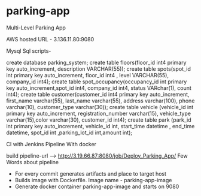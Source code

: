 # parking-app
Multi-Level Parking App

AWS hosted URL - 3.136.11.80:9080


Mysql Sql scripts-

create database parking_system;
create table floors(floor_id int4 primary key auto_increment, description VARCHAR(55));
create table spots(spot_id int primary key auto_increment, floor_id int4 , level VARCHAR(55), company_id int4);
create table spot_occupancy(occupancy_id int primary key auto_increment,spot_id int4, company_id int4, status VARchar(1), count int4);
create table customer(customer_id int4 primary key auto_increment, first_name varchar(55), last_name varchar(55), address varchar(100), phone varchar(10), customer_type varchar(30));
create table vehicle (vehicle_id int primary key auto_increment, registration_number varchar(15), vehicle_type varchar(15),color varchar(30), customer_id int4);
create table park (park_id int primary key auto_increment, vehicle_id int, start_time datetime , end_time datetime, spot_id int ,parking_lot_id int,amount int);


CI with Jenkins Pipeline With docker

build pipeline-url --> http://3.19.66.87:8080/job/Deploy_Parking_App/
Few Words about pipeline
- For every commit generates artifacts and place to target host
- Builds image with Dockerfile. Image name - parking-app-image
- Generate docker container parking-app-image and starts on 9080






